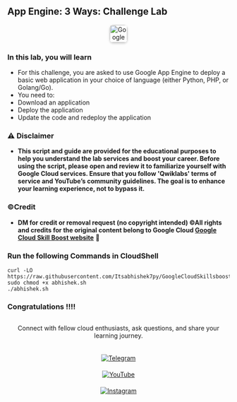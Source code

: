 ## App Engine: 3 Ways: Challenge Lab

<div align="center">
  <a href="https://www.cloudskillsboost.google/course_templates/671/labs/461535" target="_blank" rel="noopener noreferrer" style="text-decoration: none;">
    <img src="https://img.shields.io/badge/🚀_Launch_Challenge_Lab-Google_Cloud_Skills_Boost-4285F4?style=for-the-badge&logo=google-cloud&logoColor=white&labelColor=EA4335&color=white&link=https://www.cloudskillsboost.google" alt="Google Cloud Challenge Lab" style="height: 40px; border-radius: 8px; box-shadow: 0 2px 5px rgba(0,0,0,0.2);">
  </a>
</div>

### In this lab, you will learn
- For this challenge, you are asked to use Google App Engine to deploy a basic web application in your choice of language (either Python, PHP, or Golang/Go).
- You need to:
- Download an application
- Deploy the application
- Update the code and redeploy the application

### ⚠️ Disclaimer
- **This script and guide are provided for  the educational purposes to help you understand the lab services and boost your career. Before using the script, please open and review it to familiarize yourself with Google Cloud services. Ensure that you follow 'Qwiklabs' terms of service and YouTube’s community guidelines. The goal is to enhance your learning experience, not to bypass it.**

### ©Credit
- **DM for credit or removal request (no copyright intended) ©All rights and credits for the original content belong to Google Cloud [Google Cloud Skill Boost website](https://www.cloudskillsboost.google/)** 🙏


### Run the following Commands in CloudShell

```
curl -LO https://raw.githubusercontent.com/Itsabhishek7py/GoogleCloudSkillsboost/refs/heads/main/App%20Engine%203%20Ways%20Challenge%20Lab/abhishek.sh
sudo chmod +x abhishek.sh
./abhishek.sh
```
### Congratulations !!!!

<div style="text-align: center; display: flex; flex-direction: column; align-items: center; gap: 20px;">
  <p>Connect with fellow cloud enthusiasts, ask questions, and share your learning journey.</p>  

  <a href="https://t.me/+gBcgRTlZLyM4OGI1" target="_blank">
    <img src="https://img.shields.io/badge/Telegram_Group-2CA5E0?style=for-the-badge&logo=telegram&logoColor=white" alt="Telegram">
  </a>

  <a href="https://www.youtube.com/@drabhishek.5460?sub_confirmation=1" target="_blank">
    <img src="https://img.shields.io/badge/Subscribe-FF0000?style=for-the-badge&logo=youtube&logoColor=white" alt="YouTube">
  </a>

  <a href="https://www.instagram.com/drabhishek.5460/" target="_blank">
    <img src="https://img.shields.io/badge/Follow-%23E4405F?style=for-the-badge&logo=instagram&logoColor=white" alt="Instagram">
  </a>
</div>
